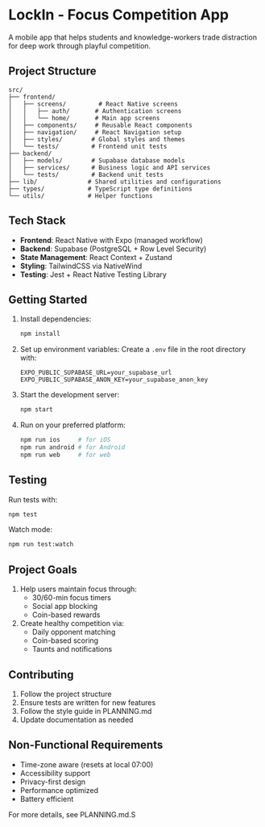 # LockIn - Focus Competition App

A mobile app that helps students and knowledge-workers trade distraction for deep work through playful competition.

## Project Structure

```
src/
├── frontend/
│   ├── screens/         # React Native screens
│   │   ├── auth/       # Authentication screens
│   │   └── home/       # Main app screens
│   ├── components/     # Reusable React components
│   ├── navigation/     # React Navigation setup
│   ├── styles/        # Global styles and themes
│   └── tests/         # Frontend unit tests
├── backend/
│   ├── models/        # Supabase database models
│   ├── services/      # Business logic and API services
│   └── tests/         # Backend unit tests
├── lib/              # Shared utilities and configurations
├── types/            # TypeScript type definitions
└── utils/            # Helper functions
```

## Tech Stack

- **Frontend**: React Native with Expo (managed workflow)
- **Backend**: Supabase (PostgreSQL + Row Level Security)
- **State Management**: React Context + Zustand
- **Styling**: TailwindCSS via NativeWind
- **Testing**: Jest + React Native Testing Library

## Getting Started

1. Install dependencies:
   ```bash
   npm install
   ```

2. Set up environment variables:
   Create a `.env` file in the root directory with:
   ```
   EXPO_PUBLIC_SUPABASE_URL=your_supabase_url
   EXPO_PUBLIC_SUPABASE_ANON_KEY=your_supabase_anon_key
   ```

3. Start the development server:
   ```bash
   npm start
   ```

4. Run on your preferred platform:
   ```bash
   npm run ios     # for iOS
   npm run android # for Android
   npm run web     # for web
   ```

## Testing

Run tests with:
```bash
npm test
```

Watch mode:
```bash
npm run test:watch
```

## Project Goals

1. Help users maintain focus through:
   - 30/60-min focus timers
   - Social app blocking
   - Coin-based rewards
2. Create healthy competition via:
   - Daily opponent matching
   - Coin-based scoring
   - Taunts and notifications

## Contributing

1. Follow the project structure
2. Ensure tests are written for new features
3. Follow the style guide in PLANNING.md
4. Update documentation as needed

## Non-Functional Requirements

- Time-zone aware (resets at local 07:00)
- Accessibility support
- Privacy-first design
- Performance optimized
- Battery efficient

For more details, see PLANNING.md.S